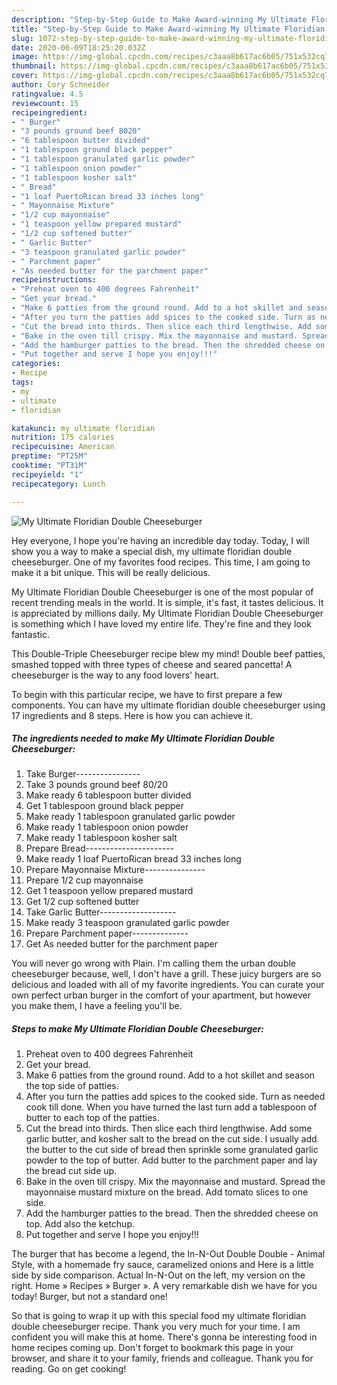 ```yaml
---
description: "Step-by-Step Guide to Make Award-winning My Ultimate Floridian Double Cheeseburger"
title: "Step-by-Step Guide to Make Award-winning My Ultimate Floridian Double Cheeseburger"
slug: 1072-step-by-step-guide-to-make-award-winning-my-ultimate-floridian-double-cheeseburger
date: 2020-06-09T18:25:20.032Z
image: https://img-global.cpcdn.com/recipes/c3aaa8b617ac6b05/751x532cq70/my-ultimate-floridian-double-cheeseburger-recipe-main-photo.jpg
thumbnail: https://img-global.cpcdn.com/recipes/c3aaa8b617ac6b05/751x532cq70/my-ultimate-floridian-double-cheeseburger-recipe-main-photo.jpg
cover: https://img-global.cpcdn.com/recipes/c3aaa8b617ac6b05/751x532cq70/my-ultimate-floridian-double-cheeseburger-recipe-main-photo.jpg
author: Cory Schneider
ratingvalue: 4.5
reviewcount: 15
recipeingredient:
- " Burger"
- "3 pounds ground beef 8020"
- "6 tablespoon butter divided"
- "1 tablespoon ground black pepper"
- "1 tablespoon granulated garlic powder"
- "1 tablespoon onion powder"
- "1 tablespoon kosher salt"
- " Bread"
- "1 loaf PuertoRican bread 33 inches long"
- " Mayonnaise Mixture"
- "1/2 cup mayonnaise"
- "1 teaspoon yellow prepared mustard"
- "1/2 cup softened butter"
- " Garlic Butter"
- "3 teaspoon granulated garlic powder"
- " Parchment paper"
- "As needed butter for the parchment paper"
recipeinstructions:
- "Preheat oven to 400 degrees Fahrenheit"
- "Get your bread."
- "Make 6 patties from the ground round. Add to a hot skillet and season the top side of patties."
- "After you turn the patties add spices to the cooked side. Turn as needed cook till done. When you have turned the last turn add a tablespoon of butter to each top of the patties."
- "Cut the bread into thirds. Then slice each third lengthwise. Add some garlic butter, and kosher salt to the bread on the cut side. I usually add the butter to the cut side of bread then sprinkle some granulated garlic powder to the top of butter. Add butter to the parchment paper and lay the bread cut side up."
- "Bake in the oven till crispy. Mix the mayonnaise and mustard. Spread the mayonnaise mustard mixture on the bread. Add tomato slices to one side."
- "Add the hamburger patties to the bread. Then the shredded cheese on top. Add also the ketchup."
- "Put together and serve I hope you enjoy!!!"
categories:
- Recipe
tags:
- my
- ultimate
- floridian

katakunci: my ultimate floridian 
nutrition: 175 calories
recipecuisine: American
preptime: "PT25M"
cooktime: "PT31M"
recipeyield: "1"
recipecategory: Lunch

---
```



![My Ultimate Floridian Double Cheeseburger](https://img-global.cpcdn.com/recipes/c3aaa8b617ac6b05/751x532cq70/my-ultimate-floridian-double-cheeseburger-recipe-main-photo.jpg)

Hey everyone, I hope you're having an incredible day today. Today, I will show you a way to make a special dish, my ultimate floridian double cheeseburger. One of my favorites food recipes. This time, I am going to make it a bit unique. This will be really delicious.

My Ultimate Floridian Double Cheeseburger is one of the most popular of recent trending meals in the world. It is simple, it's fast, it tastes delicious. It is appreciated by millions daily. My Ultimate Floridian Double Cheeseburger is something which I have loved my entire life. They're fine and they look fantastic.

This Double-Triple Cheeseburger recipe blew my mind! Double beef patties, smashed topped with three types of cheese and seared pancetta! A cheeseburger is the way to any food lovers&#39; heart.


To begin with this particular recipe, we have to first prepare a few components. You can have my ultimate floridian double cheeseburger using 17 ingredients and 8 steps. Here is how you can achieve it.

<!--inarticleads1-->

##### The ingredients needed to make My Ultimate Floridian Double Cheeseburger:

1. Take  Burger----------------
1. Take 3 pounds ground beef 80/20
1. Make ready 6 tablespoon butter divided
1. Get 1 tablespoon ground black pepper
1. Make ready 1 tablespoon granulated garlic powder
1. Make ready 1 tablespoon onion powder
1. Make ready 1 tablespoon kosher salt
1. Prepare  Bread----------------------
1. Make ready 1 loaf PuertoRican bread 33 inches long
1. Prepare  Mayonnaise Mixture---------------
1. Prepare 1/2 cup mayonnaise
1. Get 1 teaspoon yellow prepared mustard
1. Get 1/2 cup softened butter
1. Take  Garlic Butter-------------------
1. Make ready 3 teaspoon granulated garlic powder
1. Prepare  Parchment paper--------------
1. Get As needed butter for the parchment paper


You will never go wrong with Plain. I&#39;m calling them the urban double cheeseburger because, well, I don&#39;t have a grill. These juicy burgers are so delicious and loaded with all of my favorite ingredients. You can curate your own perfect urban burger in the comfort of your apartment, but however you make them, I have a feeling you&#39;ll be. 

<!--inarticleads2-->

##### Steps to make My Ultimate Floridian Double Cheeseburger:

1. Preheat oven to 400 degrees Fahrenheit
1. Get your bread.
1. Make 6 patties from the ground round. Add to a hot skillet and season the top side of patties.
1. After you turn the patties add spices to the cooked side. Turn as needed cook till done. When you have turned the last turn add a tablespoon of butter to each top of the patties.
1. Cut the bread into thirds. Then slice each third lengthwise. Add some garlic butter, and kosher salt to the bread on the cut side. I usually add the butter to the cut side of bread then sprinkle some granulated garlic powder to the top of butter. Add butter to the parchment paper and lay the bread cut side up.
1. Bake in the oven till crispy. Mix the mayonnaise and mustard. Spread the mayonnaise mustard mixture on the bread. Add tomato slices to one side.
1. Add the hamburger patties to the bread. Then the shredded cheese on top. Add also the ketchup.
1. Put together and serve I hope you enjoy!!!


The burger that has become a legend, the In-N-Out Double Double - Animal Style, with a homemade fry sauce, caramelized onions and Here is a little side by side comparison. Actual In-N-Out on the left, my version on the right. Home » Recipes » Burger ». A very remarkable dish we have for you today! Burger, but not a standard one! 

So that is going to wrap it up with this special food my ultimate floridian double cheeseburger recipe. Thank you very much for your time. I am confident you will make this at home. There's gonna be interesting food in home recipes coming up. Don't forget to bookmark this page in your browser, and share it to your family, friends and colleague. Thank you for reading. Go on get cooking!
